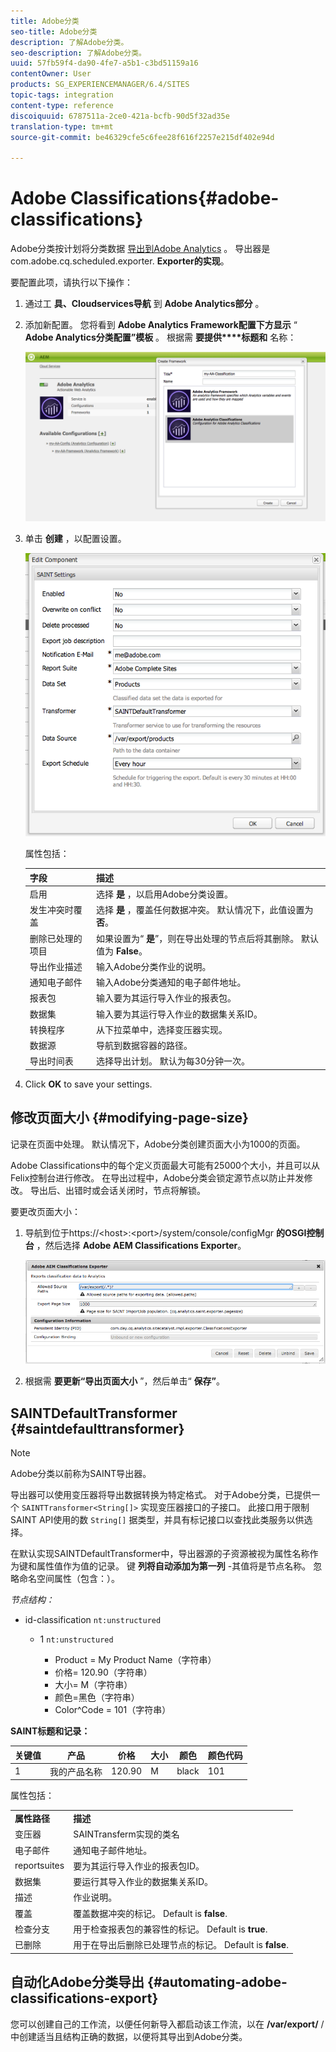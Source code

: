 ```yaml
---
title: Adobe分类
seo-title: Adobe分类
description: 了解Adobe分类。
seo-description: 了解Adobe分类。
uuid: 57fb59f4-da90-4fe7-a5b1-c3bd51159a16
contentOwner: User
products: SG_EXPERIENCEMANAGER/6.4/SITES
topic-tags: integration
content-type: reference
discoiquuid: 6787511a-2ce0-421a-bcfb-90d5f32ad35e
translation-type: tm+mt
source-git-commit: be46329cfe5c6fee28f616f2257e215df402e94d

---
```



# Adobe Classifications{#adobe-classifications}

Adobe分类按计划将分类数据 [导出到Adobe Analytics](/help/sites-administering/adobeanalytics.md) 。 导出器是com.adobe.cq.scheduled.exporter. **Exporter的实现**。

要配置此项，请执行以下操作：

1. 通过工 **具、Cloudservices导航** 到 **Adobe Analytics部分** 。
1. 添加新配置。 您将看到 **Adobe Analytics Framework配置下方显示** “ **Adobe Analytics分类配置”模板** 。 根据需 **要提供****标题和** 名称：

   ![aa-25](assets/aa-25.png)

1. 单击 **创建** ，以配置设置。

   ![chlimage_1](assets/chlimage_1.png)

   属性包括：

   | **字段** | **描述** |
   |---|---|
   | 启用 | 选择 **是** ，以启用Adobe分类设置。 |
   | 发生冲突时覆盖 | 选择 **是** ，覆盖任何数据冲突。 默认情况下，此值设置为 **否**。 |
   | 删除已处理的项目 | 如果设置为“ **是**”，则在导出处理的节点后将其删除。 默认值为 **False**。 |
   | 导出作业描述 | 输入Adobe分类作业的说明。 |
   | 通知电子邮件 | 输入Adobe分类通知的电子邮件地址。 |
   | 报表包 | 输入要为其运行导入作业的报表包。 |
   | 数据集 | 输入要为其运行导入作业的数据集关系ID。 |
   | 转换程序 | 从下拉菜单中，选择变压器实现。 |
   | 数据源 | 导航到数据容器的路径。 |
   | 导出时间表 | 选择导出计划。 默认为每30分钟一次。 |

1. Click **OK** to save your settings.

## 修改页面大小 {#modifying-page-size}

记录在页面中处理。 默认情况下，Adobe分类创建页面大小为1000的页面。

Adobe Classifications中的每个定义页面最大可能有25000个大小，并且可以从Felix控制台进行修改。 在导出过程中，Adobe分类会锁定源节点以防止并发修改。 导出后、出错时或会话关闭时，节点将解锁。

要更改页面大小：

1. 导航到位于https://&lt;host>:&lt;port>/system/console/configMgr **的OSGI控制台** ，然后选择 **Adobe AEM Classifications Exporter**。

   ![aa-26](assets/aa-26.png)

1. 根据需 **要更新“导出页面大小** ”，然后单击“ **保存”**。

## SAINTDefaultTransformer {#saintdefaulttransformer}

>[!NOTE]
>
>Adobe分类以前称为SAINT导出器。

导出器可以使用变压器将导出数据转换为特定格式。 对于Adobe分类，已提供一个 `SAINTTransformer<String[]>` 实现变压器接口的子接口。 此接口用于限制SAINT API使用的数 `String[]` 据类型，并具有标记接口以查找此类服务以供选择。

在默认实现SAINTDefaultTransformer中，导出器源的子资源被视为属性名称作为键和属性值作为值的记录。 键 **列将自动添加为第一列** -其值将是节点名称。 忽略命名空间属性（包含：）。

*节点结构：*

* id-classification `nt:unstructured`

   * 1 `nt:unstructured`

      * Product = My Product Name（字符串）
      * 价格= 120.90（字符串）
      * 大小= M（字符串）
      * 颜色=黑色（字符串）
      * Color^Code = 101（字符串）

**SAINT标题和记录：**

| **关键值** | **产品** | **价格** | **大小** | **颜色** | **颜色代码** |
|---|---|---|---|---|---|
| 1 | 我的产品名称 | 120.90 | M | black | 101 |

属性包括：

<table> 
 <tbody> 
  <tr> 
   <td><strong>属性路径</strong></td> 
   <td><strong>描述</strong></td> 
  </tr> 
  <tr> 
   <td>变压器</td> 
   <td>SAINTransferm实现的类名</td> 
  </tr> 
  <tr> 
   <td>电子邮件</td> 
   <td>通知电子邮件地址。</td> 
  </tr> 
  <tr> 
   <td>reportsuites</td> 
   <td>要为其运行导入作业的报表包ID。 </td> 
  </tr> 
  <tr> 
   <td>数据集</td> 
   <td>要运行其导入作业的数据集关系ID。 </td> 
  </tr> 
  <tr> 
   <td>描述</td> 
   <td>作业说明。 <br /> </td> 
  </tr> 
  <tr> 
   <td>覆盖</td> 
   <td>覆盖数据冲突的标记。 Default is <strong>false</strong>.</td> 
  </tr> 
  <tr> 
   <td>检查分支</td> 
   <td>用于检查报表包的兼容性的标记。 Default is <strong>true</strong>.</td> 
  </tr> 
  <tr> 
   <td>已删除</td> 
   <td>用于在导出后删除已处理节点的标记。 Default is <strong>false</strong>.</td> 
  </tr> 
 </tbody> 
</table>

## 自动化Adobe分类导出 {#automating-adobe-classifications-export}

您可以创建自己的工作流，以便任何新导入都启动该工作流，以在 **/var/export/** /中创建适当且结构正确的数据，以便将其导出到Adobe分类。

